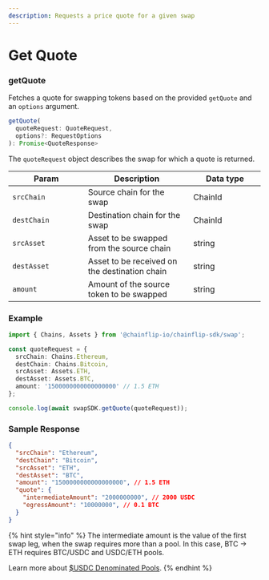 ```yaml
---
description: Requests a price quote for a given swap
---
```


# Get Quote

### getQuote

Fetches a quote for swapping tokens based on the provided `getQuote` and an `options` argument.

```typescript
getQuote(
  quoteRequest: QuoteRequest, 
  options?: RequestOptions
): Promise<QuoteResponse>
```

The `quoteRequest` object describes the swap for which a quote is returned.

<table><thead><tr><th width="241">Param</th><th width="372">Description</th><th width="244.33333333333331">Data type</th></tr></thead><tbody><tr><td><code>srcChain</code></td><td>Source chain for the swap</td><td>ChainId</td></tr><tr><td><code>destChain</code></td><td>Destination chain for the swap</td><td>ChainId</td></tr><tr><td><code>srcAsset</code></td><td>Asset to be swapped from the source chain</td><td>string</td></tr><tr><td><code>destAsset</code></td><td>Asset to be received on the destination chain</td><td>string</td></tr><tr><td><code>amount</code></td><td>Amount of the source token to be swapped</td><td>string</td></tr></tbody></table>

### Example

```typescript
import { Chains, Assets } from '@chainflip-io/chainflip-sdk/swap';

const quoteRequest = {
  srcChain: Chains.Ethereum,
  destChain: Chains.Bitcoin,
  srcAsset: Assets.ETH,
  destAsset: Assets.BTC,
  amount: '1500000000000000000' // 1.5 ETH
};

console.log(await swapSDK.getQuote(quoteRequest));

```

### Sample Response

```json
{
  "srcChain": "Ethereum",
  "destChain": "Bitcoin",
  "srcAsset": "ETH",
  "destAsset": "BTC",
  "amount": "1500000000000000000", // 1.5 ETH
  "quote": {
    "intermediateAmount": "2000000000", // 2000 USDC
    "egressAmount": "10000000", // 0.1 BTC
  }
}
```

{% hint style="info" %}
The intermediate amount is the value of the first swap leg, when the swap requires more than a pool. In this case, BTC -> ETH requires BTC/USDC and USDC/ETH pools.&#x20;

Learn more about [$USDC Denominated Pools](http://127.0.0.1:5000/s/DQUC2wQf4NIhgIHFhCFR/swaps-amm/usdusdc-denominated-pools "mention").&#x20;
{% endhint %}

